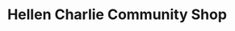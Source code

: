 ---
title: "Hellen Charlie Community Shop"
url: /gbarnga/hellen-charlie-community-shop/
shop: convenience
---
